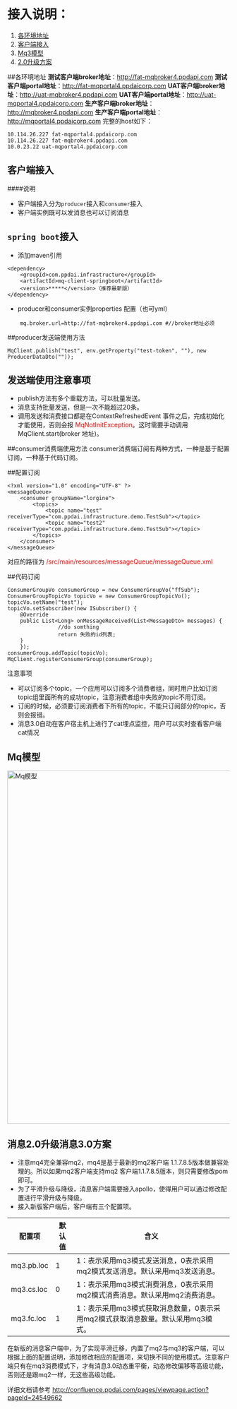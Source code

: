 # 接入说明：

1. [各环境地址](#sp1)
2. [客户端接入](#sp2)
3. [Mq3模型](#sp7)
4. [2.0升级方案](#sp8)

##<span id="sp1">各环境地址</span>
**测试客户端broker地址**：http://fat-mqbroker4.ppdapi.com
**测试客户端portal地址**：http://fat-mqportal4.ppdaicorp.com
**UAT客户端broker地址**：http://uat-mqbroker4.ppdapi.com
**UAT客户端portal地址**：http://uat-mqportal4.ppdaicorp.com
**生产客户端broker地址**：http://mqbroker4.ppdapi.com
**生产客户端portal地址**：http://mqportal4.ppdaicorp.com
完整的host如下：
```
10.114.26.227 fat-mqportal4.ppdaicorp.com
10.114.26.227 fat-mqbroker4.ppdapi.com
10.0.23.22 uat-mqportal4.ppdaicorp.com
```


## <span id='sp2'>客户端接入</span>

####说明
* 客户端接入分为`producer`接入和`consumer`接入
* 客户端实例既可以发消息也可以订阅消息

## <span id='sp2'>`spring boot`接入</span>

- 添加maven引用

```
<dependency>
	<groupId>com.ppdai.infrastructure</groupId>
	<artifactId>mq-client-springboot</artifactId>
	<version>*****</version>（推荐最新版）
</dependency>
```

- producer和consumer实例properties 配置（也可yml）

```
	mq.broker.url=http://fat-mqbroker4.ppdapi.com #//broker地址必须	
```

##producer发送端使用方法

```
MqClient.publish("test", env.getProperty("test-token", ""), new ProducerDataDto(""));	
```
## 发送端使用注意事项

* publish方法有多个重载方法，可以批量发送。
* 消息支持批量发送，但是一次不能超过20条。
* 调用发送和消费接口都是在ContextRefreshedEvent 事件之后，完成初始化才能使用，否则会报 <font color="red">MqNotInitException</font>。这时需要手动调用 MqClient.start(broker 地址)。

##consumer消费端使用方法
consumer消费端订阅有两种方式，一种是基于配置订阅，一种基于代码订阅。

##配置订阅
```
<?xml version="1.0" encoding="UTF-8" ?>
<messageQueue>
    <consumer groupName="lorgine">
        <topics>
            <topic name="test" receiverType="com.ppdai.infrastructure.demo.TestSub"></topic>
            <topic name="test2" receiverType="com.ppdai.infrastructure.demo.TestSub"></topic>            
        </topics>
    </consumer>   
</messageQueue>
```

对应的路径为  <font color="red">/src/main/resources/messageQueue/messageQueue.xml</font>

##代码订阅
```
ConsumerGroupVo consumerGroup = new ConsumerGroupVo("ffSub");
ConsumerGroupTopicVo topicVo = new ConsumerGroupTopicVo();
topicVo.setName("test");
topicVo.setSubscriber(new ISubscriber() {
	@Override
	public List<Long> onMessageReceived(List<MessageDto> messages) {
				//do somthing
				return 失败的id列表;
	}
	});
consumerGroup.addTopic(topicVo);
MqClient.registerConsumerGroup(consumerGroup);

```

注意事项
* 可以订阅多个topic，一个应用可以订阅多个消费者组，同时用户比如订阅topic组里面所有的成功topic，注意消费者组中失败的topic不用订阅。
* 订阅的时候，必须要订阅消费者下所有的topic，不能只订阅部分的topic，否则会报错。
* 消息3.0自动在客户宿主机上进行了cat埋点监控，用户可以实时查看客户端cat情况


## <span id='sp7'>Mq模型</span>

<img src="assets/mq_m.png" width = "800"  alt="Mq模型" align=center />

## <span id='sp8'>消息2.0升级消息3.0方案</span>

* 注意mq4完全兼容mq2，mq4是基于最新的mq2客户端 1.1.7.8.5版本做兼容处理的。所以如果mq2客户端支持mq2 客户端1.1.7.8.5版本，则只需要修改pom即可。
* 为了平滑升级与降级，消息客户端需要接入apollo，使得用户可以通过修改配置进行平滑升级与降级。
* 接入新版客户端后，客户端有三个配置项。

配置项     |默认值|含义   
---------|----------|----------                                                                
mq3.pb.loc|1     |1：表示采用mq3模式发送消息，0表示采用mq2模式发送消息。默认采用mq3发送消息。   
mq3.cs.loc|0     |1：表示采用mq3模式消费消息，0表示采用mq2模式消费消息。默认采用mq2消费消息。    
mq3.fc.loc|1     |1：表示采用mq3模式获取消息数量，0表示采用mq2模式获取消息数量。默认采用mq3模式。 

在新版的消息客户端中，为了实现平滑迁移，内置了mq2与mq3的客户端，可以根据上面的配置说明，添加修改相应的配置项，来切换不同的使用模式。注意客户端只有在mq3消费模式下，才有消息3.0动态重平衡，动态修改偏移等高级功能，否则还是跟mq2一样，无这些高级功能。

详细文档请参考
http://confluence.ppdai.com/pages/viewpage.action?pageId=24549662